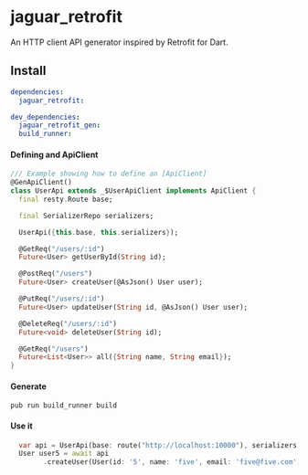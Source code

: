 # jaguar_retrofit

An HTTP client API generator inspired by Retrofit for Dart.

## Install

```yaml
dependencies:
  jaguar_retrofit:

dev_dependencies:
  jaguar_retrofit_gen:
  build_runner:
```

#### Defining and ApiClient

```dart
/// Example showing how to define an [ApiClient]
@GenApiClient()
class UserApi extends _$UserApiClient implements ApiClient {
  final resty.Route base;

  final SerializerRepo serializers;

  UserApi({this.base, this.serializers});

  @GetReq("/users/:id")
  Future<User> getUserById(String id);

  @PostReq("/users")
  Future<User> createUser(@AsJson() User user);

  @PutReq("/users/:id")
  Future<User> updateUser(String id, @AsJson() User user);

  @DeleteReq("/users/:id")
  Future<void> deleteUser(String id);

  @GetReq("/users")
  Future<List<User>> all({String name, String email});
}
```

#### Generate
`pub run build_runner build`

#### Use it
```dart
  var api = UserApi(base: route("http://localhost:10000"), serializers: repo);
  User user5 = await api
        .createUser(User(id: '5', name: 'five', email: 'five@five.com'));
```
